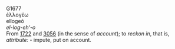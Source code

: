 <body>
  <p>G1677<br>  ἐλλογέω  <br> ellogeō  <br><i>el-log-eh‘-o </i><br>From <a href="g1722.htm">1722</a> and <a href="g3056.htm">3056</a> (in the sense of <i>account</i>); to <i>reckon</i> <i>in</i>, that is, <i>attribute:</i> - impute, put on account.<br></p>
 </body>